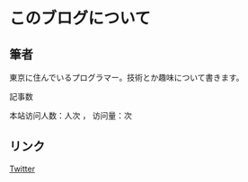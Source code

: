 # このブログについて
## 筆者

東京に住んでいるプログラマー。技術とか趣味について書きます。

記事数<code class="article_number"></code>

本站访问人数：<code class="site_uv"></code>人次 ， 访问量：<code class="site_pv"></code>次

## リンク
[Twitter](https:twitter.com/khrtz)
